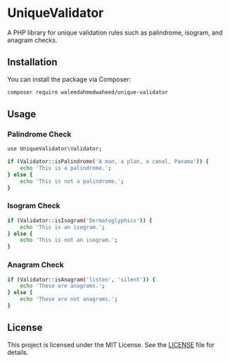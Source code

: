 # UniqueValidator

A PHP library for unique validation rules such as palindrome, isogram, and anagram checks.

## Installation

You can install the package via Composer:

```bash
composer require waleedahmedwaheed/unique-validator
```

## Usage

### Palindrome Check

```bash
use UniqueValidator\Validator;

if (Validator::isPalindrome('A man, a plan, a canal, Panama')) {
    echo 'This is a palindrome.';
} else {
    echo 'This is not a palindrome.';
}
```

### Isogram Check

```bash
if (Validator::isIsogram('Dermatoglyphics')) {
    echo 'This is an isogram.';
} else {
    echo 'This is not an isogram.';
}
```

### Anagram Check

```bash
if (Validator::isAnagram('listen', 'silent')) {
    echo 'These are anagrams.';
} else {
    echo 'These are not anagrams.';
}
```

## License

This project is licensed under the MIT License. See the [LICENSE](LICENSE) file for details.